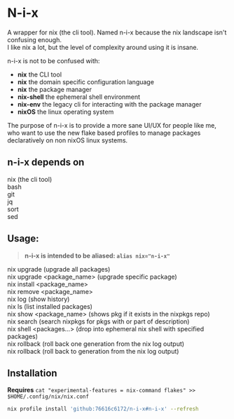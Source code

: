 # N-i-x

A wrapper for nix (the cli tool). Named n-i-x because the nix landscape isn't confusing enough.  
I like nix a lot, but the level of complexity around using it is insane.  

n-i-x is not to be confused with:
- **nix** the CLI tool
- **nix** the domain specific configuration language
- **nix** the package manager
- **nix-shell** the ephemeral shell environment
- **nix-env** the legacy cli for interacting with the package manager
- **nixOS** the linux operating system

The purpose of n-i-x is to provide a more sane UI/UX for people like me, who want to use the new flake based profiles to manage packages declaratively on non nixOS linux systems.

## n-i-x depends on
nix (the cli tool)  
bash  
git  
jq  
sort  
sed  

## Usage:

> **n-i-x is intended to be aliased: `alias nix="n-i-x"`**

nix upgrade (upgrade all packages)  
nix upgrade <package_name> (upgrade specific package)  
nix install <package_name>  
nix remove <package_name>  
nix log (show history)  
nix ls (list installed packages)  
nix show <package_name> (shows pkg if it exists in the nixpkgs repo)  
nix search <term> (search nixpkgs for pkgs with <name> or part of description)  
nix shell <packages...> (drop into ephemeral nix shell with specified packages)  
nix rollback (roll back one generation from the nix log output)  
nix rollback <number> (roll back to generation <number> from the nix log output)  


## Installation

**Requires** `cat "experimental-features = nix-command flakes" >> $HOME/.config/nix/nix.conf`

```bash
nix profile install 'github:76616c6172/n-i-x#n-i-x' --refresh
```
